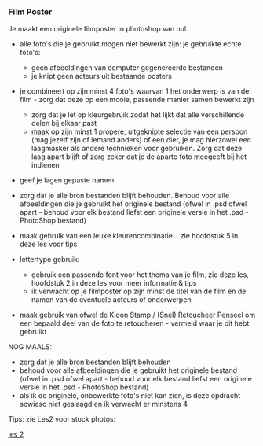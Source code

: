 ### Film Poster

Je maakt een originele filmposter in photoshop van nul. 

- alle foto's die je gebruikt mogen niet bewerkt zijn: je gebruikte echte foto's:
  - geen afbeeldingen van computer gegenereerde bestanden
  - je knipt geen acteurs uit bestaande posters
- je combineert op zijn minst 4 foto's waarvan 1 het onderwerp is van de film - zorg dat deze op een mooie, passende manier samen bewerkt zijn
  - zorg dat je let op kleurgebruik zodat het lijkt dat alle verschillende delen bij elkaar past
  - maak op zijn minst 1 propere, uitgeknipte selectie van een persoon (mag jezelf zijn of iemand anders) of een dier, je mag hierzowel een laagmasker als andere technieken voor gebruiken. Zorg dat deze laag apart blijft of zorg zeker dat je de aparte foto meegeeft bij het indienen
- geef je lagen gepaste namen
- zorg dat je alle bron bestanden blijft behouden. Behoud voor alle afbeeldingen die je gebruikt het originele bestand (ofwel in .psd ofwel apart - behoud voor elk bestand liefst een originele versie in het .psd - PhotoShop bestand)
- maak gebruik van een leuke kleurencombinatie... zie hoofdstuk 5 in deze les voor tips
- lettertype gebruik:
  - gebruik een passende font voor het thema van je film, zie deze les, hoofdstuk 2 in deze les voor meer informatie & tips
  - ik verwacht op je filmposter op zijn minst de titel van de film en de namen van de eventuele acteurs of onderwerpen

- maak gebruik van ofwel de Kloon Stamp / (Snel) Retoucheer Penseel om een bepaald deel van de foto te retoucheren - vermeld waar je dit hebt gebruikt

NOG MAALS:
- zorg dat je alle bron bestanden blijft behouden
- behoud voor alle afbeeldingen die je gebruikt het originele bestand (ofwel in .psd ofwel apart - behoud voor elk bestand liefst een originele versie in het .psd - PhotoShop bestand)
- als ik de originele, onbewerkte foto's niet kan zien, is deze opdracht sowieso niet geslaagd en ik verwacht er minstens 4


Tips: 
zie Les2 voor stock photos:

[les 2](https://github.com/Goldflow/photoshop-courses/tree/master/les2)

